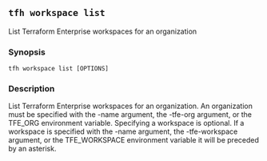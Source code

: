 ## `tfh workspace list`

List Terraform Enterprise workspaces for an organization

### Synopsis

    tfh workspace list [OPTIONS]

### Description

List Terraform Enterprise workspaces for an organization. An organization must be specified with the -name argument, the -tfe-org argument, or the TFE_ORG environment variable. Specifying a workspace is optional. If a workspace is specified with the -name argument, the -tfe-workspace argument, or the TFE_WORKSPACE environment variable it will be preceded by an asterisk.

